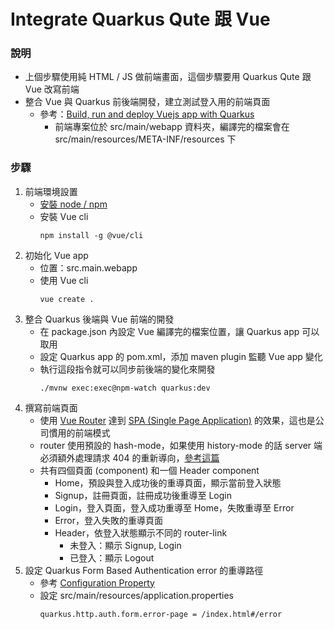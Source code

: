 # Integrate Quarkus Qute 跟 Vue
### 說明
* 上個步驟使用純 HTML / JS 做前端畫面，這個步驟要用 Quarkus Qute 跟 Vue 改寫前端
* 整合 Vue 與 Quarkus 前後端開發，建立測試登入用的前端頁面
    * 參考：[Build, run and deploy Vuejs app with Quarkus](https://medium.com/@dmi3coder/build-run-and-deploy-vuejs-app-with-quarkus-d6d1ae94ced9)
        * 前端專案位於 src/main/webapp 資料夾，編譯完的檔案會在 src/main/resources/META-INF/resources 下


### 步驟
1. 前端環境設置
    * [安裝 node / npm](https://nodejs.org/en/download/)
    * 安裝 Vue cli
        ```
        npm install -g @vue/cli
        ```
2. 初始化 Vue app
    * 位置：src.main.webapp
    * 使用 Vue cli
        ```
        vue create .
        ```
3. 整合 Quarkus 後端與 Vue 前端的開發
    * 在 package.json 內設定 Vue 編譯完的檔案位置，讓 Quarkus app 可以取用
    * 設定 Quarkus app 的 pom.xml，添加 maven plugin 監聽 Vue app 變化
    * 執行這段指令就可以同步前後端的變化來開發
        ```
        ./mvnw exec:exec@npm-watch quarkus:dev
        ```
4. 撰寫前端頁面
    * 使用 [Vue Router](https://router.vuejs.org/) 達到 [SPA (Single Page Application)](https://zh.wikipedia.org/wiki/%E5%8D%95%E9%A1%B5%E5%BA%94%E7%94%A8) 的效果，這也是公司慣用的前端模式
    * router 使用預設的 hash-mode，如果使用 history-mode 的話 server 端必須額外處理請求 404 的重新導向，[參考這篇](https://router.vuejs.org/guide/essentials/history-mode.html#example-server-configurations)
    * 共有四個頁面 (component) 和一個 Header component
        * Home，預設與登入成功後的重導頁面，顯示當前登入狀態
        * Signup，註冊頁面，註冊成功後重導至 Login
        * Login，登入頁面，登入成功重導至 Home，失敗重導至 Error
        * Error，登入失敗的重導頁面
        * Header，依登入狀態顯示不同的 router-link
            * 未登入：顯示 Signup, Login
            * 已登入：顯示 Logout
5. 設定 Quarkus Form Based Authentication error 的重導路徑
    * 參考 [Configuration Property](https://quarkus.io/guides/security-built-in-authentication#form-auth)
    * 設定 src/main/resources/application.properties
        ```
        quarkus.http.auth.form.error-page = /index.html#/error
        ```
